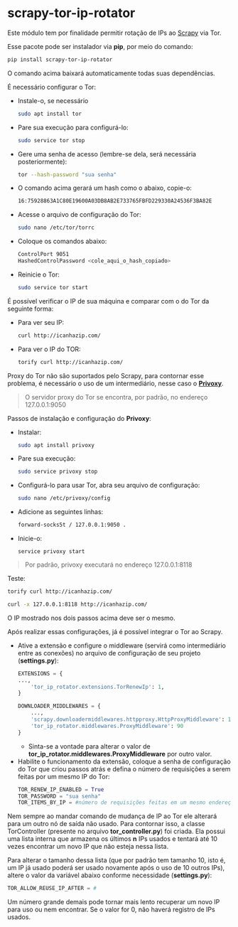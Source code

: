 # scrapy-tor-ip-rotator
Este módulo tem por finalidade permitir rotação de IPs ao [Scrapy](https://scrapy.org/) via Tor.

Esse pacote pode ser instalador via **pip**, por meio do comando:
```bash
pip install scrapy-tor-ip-rotator
```
O comando acima baixará automaticamente todas suas dependências.

É necessário configurar o Tor:
- Instale-o, se necessário
    ```bash
    sudo apt install tor
    ```
- Pare sua execução para configurá-lo:
    ```bash
    sudo service tor stop
    ```
- Gere uma senha de acesso (lembre-se dela, será necessária posteriormente):
    ```bash
    tor --hash-password "sua senha"
    ```
- O comando acima gerará um hash como o abaixo, copie-o:
    ```bash
    16:75928863A1C80E19600A03DB8AB2E733765FBFD229330A24536F3BA82E
    ```
- Acesse o arquivo de configuração do Tor:
    ```bash
    sudo nano /etc/tor/torrc
    ```
- Coloque os comandos abaixo:
    ```bash
    ControlPort 9051
    HashedControlPassword <cole_aqui_o_hash_copiado>
    ```
- Reinicie o Tor:
    ```bash
    sudo service tor start
    ```

É possível verificar o IP de sua máquina e comparar com o do Tor da seguinte forma:
- Para ver seu IP:
    ```bash
    curl http://icanhazip.com/
    ```
- Para ver o IP do TOR:
    ```bash
    torify curl http://icanhazip.com/   
    ```

Proxy do Tor não são suportados pelo Scrapy, para contornar esse problema, é necessário o uso de um intermediário, nesse caso o **[Privoxy](https://www.privoxy.org/)**. 

> O servidor proxy do Tor se encontra, por padrão, no endereço 127.0.0.1:9050

Passos de instalação e configuração do **Privoxy**:
- Instalar: 
    ```bash
    sudo apt install privoxy
    ```
- Pare sua execução:
    ```bash
    sudo service privoxy stop
    ```
- Configurá-lo para usar Tor, abra seu arquivo de configuração:
    ```bash
    sudo nano /etc/privoxy/config
    ```
- Adicione as seguintes linhas:
    ```bash
    forward-socks5t / 127.0.0.1:9050 .
    ``` 
- Inicie-o: 
    ```
    service privoxy start
    ```

> Por padrão, privoxy executará no endereço 127.0.0.1:8118 

Teste: 
```bash
torify curl http://icanhazip.com/
```
```bash
curl -x 127.0.0.1:8118 http://icanhazip.com/
```
O IP mostrado nos dois passos acima deve ser o mesmo.

Após realizar essas configurações, já é possível integrar o Tor ao Scrapy.
- Ative a extensão e configure o middleware (servirá como intermediário entre as conexões) no arquivo de configuração de seu projeto (**settings.py**):
    ```python
    EXTENSIONS = {
    ...,
        'tor_ip_rotator.extensions.TorRenewIp': 1,
    }

    DOWNLOADER_MIDDLEWARES = {
        ...,
        'scrapy.downloadermiddlewares.httpproxy.HttpProxyMiddleware': 110,
        'tor_ip_rotator.middlewares.ProxyMiddleware': 90
    }
    ```
    - Sinta-se a vontade para alterar o valor de **tor_ip_rotator.middlewares.ProxyMiddleware** por outro valor.
- Habilite o funcionamento da extensão, coloque a senha de configuração do Tor que criou passos atrás e defina o número de requisições a serem feitas por um mesmo IP do Tor:  
    ```python
    TOR_RENEW_IP_ENABLED = True
    TOR_PASSWORD = "sua senha"
    TOR_ITEMS_BY_IP = #número de requisições feitas em um mesmo endereço IP
    ```

Nem sempre ao mandar comando de mudança de IP ao Tor ele alterará para um outro nó de saída não usado. Para contornar isso, a classe TorController (presente no arquivo **tor_controller.py**) foi criada. Ela possui uma lista interna que armazena os últimos **n** IPs usados e tentará até 10 vezes encontrar um novo IP que não esteja nessa lista. 

Para alterar o tamanho dessa lista (que por padrão tem tamanho 10, isto é, um IP já usado poderá ser usado novamente após o uso de 10 outros IPs), altere o valor da variável abaixo conforme necessidade (**settings.py**):
```python
TOR_ALLOW_REUSE_IP_AFTER = #
```

Um número grande demais pode tornar mais lento recuperar um novo IP para uso ou nem encontrar. Se o valor for 0, não haverá registro de IPs usados.
